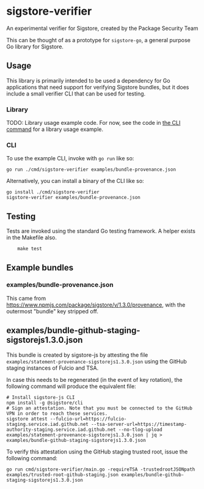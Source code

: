 # sigstore-verifier

An experimental verifier for Sigstore, created by the Package Security Team

This can be thought of as a prototype for `sigstore-go`, a general purpose Go library for Sigstore.

## Usage

This library is primarily intended to be used a dependency for Go applications that need support for verifying Sigstore bundles, but it does include a small verifier CLI that can be used for testing.

### Library

TODO: Library usage example code. For now, see the code in [the CLI command](./cmd/sigstore-verifier/main.go) for a library usage example.

### CLI

To use the example CLI, invoke with `go run` like so:

```shell
go run ./cmd/sigstore-verifier examples/bundle-provenance.json
```

Alternatively, you can install a binary of the CLI like so:

```shell
go install ./cmd/sigstore-verifier
sigstore-verifier examples/bundle-provenance.json
```

## Testing

Tests are invoked using the standard Go testing framework. A helper exists in the Makefile also.

```shell
    make test
```

## Example bundles

### examples/bundle-provenance.json

This came from https://www.npmjs.com/package/sigstore/v/1.3.0/provenance, with the outermost "bundle" key stripped off.

## examples/bundle-github-staging-sigstorejs1.3.0.json

This bundle is created by sigstore-js by attesting the file `examples/statement-provenance-sigstorejs1.3.0.json` using the GitHub staging instances of Fulcio and TSA.

In case this needs to be regenerated (in the event of key rotation), the following command will produce the equivalent file:

```shell
# Install sigstore-js CLI
npm install -g @sigstore/cli
# Sign an attestation. Note that you must be connected to the GitHub VPN in order to reach these services.
sigstore attest --fulcio-url=https://fulcio-staging.service.iad.github.net --tsa-server-url=https://timestamp-authority-staging.service.iad.github.net --no-tlog-upload examples/statement-provenance-sigstorejs1.3.0.json | jq > examples/bundle-github-staging-sigstorejs1.3.0.json
```

To verify this attestation using the GitHub staging trusted root, issue the following command:

```shell
go run cmd/sigstore-verifier/main.go -requireTSA -trustedrootJSONpath examples/trusted-root-github-staging.json examples/bundle-github-staging-sigstorejs1.3.0.json
```
